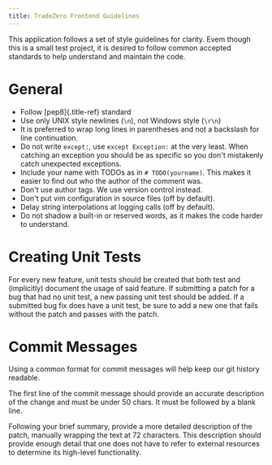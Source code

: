 ```yaml
---
title: TradeZero Frontend Guidelines
---
```


This application follows a set of style guidelines for clarity. Evem
though this is a small test project, it is desired to follow common
accepted standards to help understand and maintain the code.

# General

-   Follow [pep8]{.title-ref} standard
-   Use only UNIX style newlines (`\n`), not Windows style (`\r\n`)
-   It is preferred to wrap long lines in parentheses and not a
    backslash for line continuation.
-   Do not write `except:`, use `except Exception:` at the very least.
    When catching an exception you should be as specific so you don\'t
    mistakenly catch unexpected exceptions.
-   Include your name with TODOs as in `# TODO(yourname)`. This makes it
    easier to find out who the author of the comment was.
-   Don\'t use author tags. We use version control instead.
-   Don\'t put vim configuration in source files (off by default).
-   Delay string interpolations at logging calls (off by default).
-   Do not shadow a built-in or reserved words, as it makes the code
    harder to understand.

# Creating Unit Tests

For every new feature, unit tests should be created that both test and
(implicitly) document the usage of said feature. If submitting a patch
for a bug that had no unit test, a new passing unit test should be
added. If a submitted bug fix does have a unit test, be sure to add a
new one that fails without the patch and passes with the patch.

# Commit Messages

Using a common format for commit messages will help keep our git history
readable.

The first line of the commit message should provide an accurate
description of the change and must be under 50 chars. It must be
followed by a blank line.

Following your brief summary, provide a more detailed description of the
patch, manually wrapping the text at 72 characters. This description
should provide enough detail that one does not have to refer to external
resources to determine its high-level functionality.
